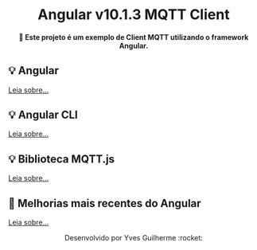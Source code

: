 <h1 align="center">Angular v10.1.3 MQTT Client</h1>

<h4 align="center">🚀 Este projeto é um exemplo de Client MQTT utilizando o framework Angular.</h4>

## :bulb: Angular

[Leia sobre...][quickstart]

## :bulb: Angular CLI

[Leia sobre...][quickstartAngularCLI]

## :bulb: Biblioteca MQTT.js

[Leia sobre...][quickstartMQTT]

## :twisted_rightwards_arrows: Melhorias mais recentes do Angular

[Leia sobre...][changelog]

[quickstart]: https://angular.io/start
[quickstartAngularCLI]: https://cli.angular.io/
[quickstartMQTT]: https://github.com/mqttjs/MQTT.js
[changelog]: https://github.com/angular/angular/blob/master/CHANGELOG.md

<p align="center">Desenvolvido por Yves Guilherme :rocket:</p>